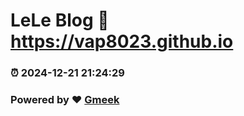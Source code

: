# LeLe Blog :link: https://vap8023.github.io 
### :alarm_clock: 2024-12-21 21:24:29 
### Powered by :heart: [Gmeek](https://github.com/Meekdai/Gmeek)

